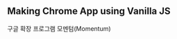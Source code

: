 Making Chrome App using Vanilla JS
----------------------------------------

구글 확장 프로그램 모멘텀(Momentum)
